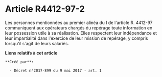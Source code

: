 # Article R4412-97-2

Les personnes mentionnées au premier alinéa du I de l'article R. 4412-97 communiquent aux opérateurs chargés du repérage
toute information en leur possession utile à sa réalisation. Elles respectent leur indépendance et leur impartialité dans
l'exercice de leur mission de repérage, y compris lorsqu'il s'agit de leurs salariés.

**Liens relatifs à cet article**

	**Créé par**:

	  - Décret n°2017-899 du 9 mai 2017 - art. 1
